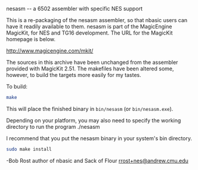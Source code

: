 nesasm -- a 6502 assembler with specific NES support

This is a re-packaging of the nesasm assembler, so that nbasic users can
have it readily available to them. nesasm is part of the MagicEngine
MagicKit, for NES and TG16 development. The URL for the MagicKit homepage
is below.

http://www.magicengine.com/mkit/

The sources in this archive have been unchanged from the assembler
provided with MagicKit 2.51. The makefiles have been altered some,
however, to build the targets more easily for my tastes.

To build:

```bash
make
```

This will place the finished binary in `bin/nesasm` (or `bin/nesasm.exe`).

Depending on your platform, you may also need to specify the working
directory to run the program
	./nesasm

I recommend that you put the nesasm binary in your system's bin directory.

```bash
sudo make install
```

-Bob Rost
author of nbasic and Sack of Flour
rrost+nes@andrew.cmu.edu
